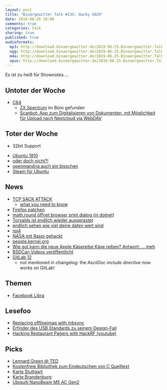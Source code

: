 ```yaml
---
layout: post
title: "Binärgewitter Talk #235: Hacky SACK"
date: 2019-06-26 10:00
comments: true
categories: talk
sharing: true
published: true
audioformats:
  mp3: http://download.binaergewitter.de/2019-06-25.Binaergewitter.Talk.235.mp3
  ogg: http://download.binaergewitter.de/2019-06-25.Binaergewitter.Talk.235.ogg
  m4a: http://download.binaergewitter.de/2019-06-25.Binaergewitter.Talk.235.m4a
  opus: http://download.binaergewitter.de/2019-06-25.Binaergewitter.Talk.235.opus
---
```

Es ist zu heiß für Shownotes....

## Untoter der Woche
- [C64](https://www.heise.de/newsticker/meldung/TheC64-Der-Commodore-Rechner-kommt-in-Originalgroesse-zurueck-4454962.html)
  * [ZX Spectrum](https://en.wikipedia.org/wiki/ZX_Spectrum) im Büro gefunden
  * [Scanbot: App zum Digitalisieren von Dokumenten, mit Möglichkeit für Upload nach Nextcloud via WebDAV](https://scanbot.io/de/index.html)

## Toter der Woche
- 32bit Support
 * [Ubuntu 1910](https://www.pro-linux.de/news/1/27171/ubuntu-1910-ohne-unterst%C3%BCtzung-f%C3%BCr-32-bit.html)
 * [oder doch nicht?!](https://www.heise.de/newsticker/meldung/Kehrtwende-Ubuntu-behaelt-32-Bit-x86-Unterstuetzung-vorerst-bei-4454815.html)
 * [openmandria auch ein bisschen](https://www.pro-linux.de/news/1/27179/openmandriva-unterst%C3%BCtzung-f%C3%BCr-32-bit-wird-eingeschr%C3%A4nkt.html)
 * [Steam für Ubuntu](https://www.pro-linux.de/news/1/27182/steam-valve-stellt-ubuntu-1910-infrage.html)


## News
- [TCP SACK ATTACK](https://github.com/Netflix/security-bulletins/blob/master/advisories/third-party/2019-001.md)
  * [what you need to know](https://isc.sans.edu/diary/rss/25046)
- [Firefox patchen](https://www.heise.de/security/meldung/Jetzt-patchen-Attacken-gegen-Firefox-4450332.html)
- [math.round öffnet browser print dialog (in dotnet)](https://github.com/dotnet/try/issues/290)
- [Torvalds ist endlich wieder ausgerastet](https://www.theregister.co.uk/2019/06/21/linus_torvalds_rant/)
- [endlich sehen wie viel deine daten wert sind](https://politics.slashdot.org/story/19/06/25/1518239/us-bill-to-force-tech-giants-to-tell-users-how-much-their-data-is-worth)
- [rpi4](https://www.heise.de/ct/artikel/Raspberry-Pi-4-4-GByte-RAM-4K-USB-3-0-und-mehr-Rechenpower-4452964.html)
- [NASA mit Raspi gehackt](https://www.tomshardware.com/news/nasa-hacked-raspberry-pi-cyber-security,39690.html)
- [people.kernel.org](https://people.kernel.org/)
- [Wie gut kann die neue Apple Käsereibe Käse reiben? Antwort: ... meh](https://hackaday.com/2019/06/24/does-the-cheese-grater-do-a-great-grate-of-cheese/)
- [BSDCan Videos veröffentlicht](https://www.linux-magazin.de/news/bsdcan-veroeffentlicht-konferenz-videos/)
- [GitLab 12](https://about.gitlab.com/2019/06/22/gitlab-12-0-released/)
  * not mentioned in changelog: the *AsciiDoc include directive* now works on GitLab!

## Themen
- [Facebook Libra](https://techcrunch.com/2019/06/18/facebook-libra/)

## Lesefoo
- [Replacing offlineimap with mbsync](https://people.kernel.org/mcgrof/replacing-offlineimap-with-mbsync)
- [Erfinder des USB Standards zu seinem Design-Fail](https://mashable.com/article/usb-inventor-explains-difficulty/?europe=true)
- [Hacking Restaurant Pagers with HackRF (youtube)](https://www.youtube.com/watch?v=ycLLb4eVZpI)

## Picks
- [Lennard Green @ TED](https://www.youtube.com/watch?v=1_oa8m5Oq00)
- [Kostenfreie Bibliothek zum Eindeutschen von C Quelltext](https://old.reddit.com/r/de/comments/c39cvz/kostenfreie_bibliothek_zum_eindeutschen_von/)
- [Karte Stuttgart](https://gis6.stuttgart.de/maps/index.html)
- [Karte Brandenburg](https://bb-viewer.geobasis-bb.de/)
- [Ubiquiti NanoBeam M5 AC Gen2](https://amzn.to/2xbWBoO)
